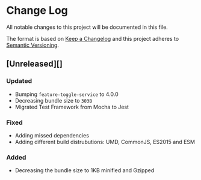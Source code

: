 # Change Log

All notable changes to this project will be documented in this file.

The format is based on [Keep a Changelog](http://keepachangelog.com/)
and this project adheres to [Semantic Versioning](http://semver.org/).

## [Unreleased][]

### Updated

- Bumping `feature-toggle-service` to 4.0.0
- Decreasing bundle size to `303B`
- Migrated Test Framework from Mocha to Jest

### Fixed

- Adding missed dependencies
- Adding different build distrubutions: UMD, CommonJS, ES2015 and ESM

### Added

- Decreasing the bundle size to 1KB minified and Gzipped
